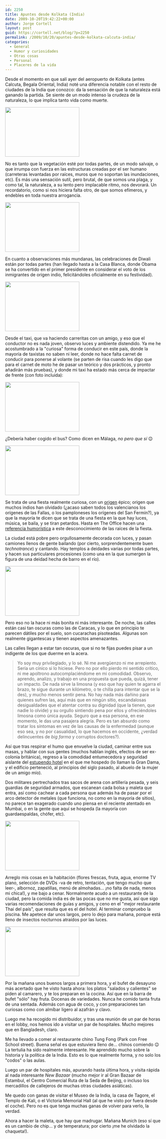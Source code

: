 ```yaml
---
id: 2250
title: Apuntes desde Kolkata (India)
date: 2009-10-20T19:42:22+00:00
author: Jorge Cortell
layout: post
guid: https://cortell.net/blog/?p=2250
permalink: /2009/10/20/apuntes-desde-kolkata-calcuta-india/
categories:
  - General
  - Humor y curiosidades
  - Otras cosas
  - Personal
  - Placeres de la vida
---
```

Desde el momento en que salí ayer del aeropuerto de Kolkata (antes Calcuta, Begala Oriental, India) noté una diferencia notable con el resto de ciudades de la India que conozco: da la sensación de que la naturaleza está ganando la partida. Se siente de un modo intenso la crudeza de la naturaleza, lo que implica tanto vida como muerte.

<img class="aligncenter" title="calle de Kolkata" src="https://farm3.static.flickr.com/2517/4029870194_1ebf5a91cb_m.jpg" alt="" width="240" height="160" />

No es tanto que la vegetación esté por todas partes, de un modo salvaje, o que irrumpa con fuerza en las estructuras creadas por el ser humano (carreteras levantadas por raíces, muros que no soportan las inundaciones, etc). Es más una sensación sutil, pero brutal, de que somos una plaga, y como tal, la naturaleza, a su lento pero implacable ritmo, nos devorará. Un recordatorio, como si nos hiciera falta otro, de que somos efímeros, y endebles en toda nuestra arrogancia.

<img class="aligncenter" title="naturaleza en Kolkata" src="https://farm3.static.flickr.com/2724/4029115061_1e07b68c04_m.jpg" alt="" width="240" height="160" />

En cuanto a observaciones más mundanas, las celebraciones de Diwali están por todas partes (han llegado hasta a la Casa Blanca, donde Obama se ha convertido en el primer presidente en considerar el voto de los inmigrantes de origen indio, felicitándoles oficialmente en su festividad).

<img class="aligncenter" title="conductor del taxi" src="https://farm3.static.flickr.com/2663/4029870572_eb85c933b3_m.jpg" alt="" width="240" height="160" />

Desde el taxi, que va haciendo carreritas con un amigo, y eso que el conductor no es nada joven, observo luces y ambiente distendido. Ya me he acostumbrado a la "curiosa" forma de conducir en este país, donde la mayoría de taxistas no saben ni leer, donde no hace falta carnet de conducir para ponerse al volante (se parten de risa cuando les digo que para el carnet de moto he de pasar un teórico y dos prácticos, y pronto añadirán más pruebas), y donde mi taxi ha estado más cerca de impactar de frente (con foto incluida):

<img class="aligncenter" title="cuasi accidente" src="https://farm3.static.flickr.com/2688/4029870720_33a79b135a_m.jpg" alt="" width="240" height="160" />

¿Debería haber cogido el bus? Como dicen en Málaga, _no pero que sí_ 😉

<img class="aligncenter" title="bus Kolkata" src="https://farm4.static.flickr.com/3477/4029870404_ceaff1f7e9_m.jpg" alt="" width="240" height="160" />

Se trata de una fiesta realmente curiosa, con un <a title="https://www.youtube.com/watch?v=rMjbhV3SdOM" href="https://www.youtube.com/watch?v=rMjbhV3SdOM" target="_blank">origen</a> épico; origen que muchos indios han olvidado (¿acaso saben todos los valencianos los orígenes de las Fallas, o los pamploneses los orígenes del San Fermín?), ya que la mayoría te dicen que se trata de una fiesta en la que hay luces, música, se baila, y se tiran petardos. Hasta en The Office hacen una <a title="https://www.spike.com/video/office-dwight/2783723" href="https://www.spike.com/video/office-dwight/2783723" target="_blank">referencia humorística</a> a este desconocimiento de las raíces de la fiesta.

La ciudad está pobre pero orgullosamente decorada con luces, y pasan camiones llenos de gente bailando (por cierto, sorprendentemente buen _technotrance_) y cantando. Hay templos a deidades varias por todas partes, y hacen sus particulares procesiones (como una en la que sumergen la figura de una deidad hecha de barro en el río).

<img class="aligncenter" title="luces Kolkata" src="https://farm3.static.flickr.com/2526/4029871080_91ced827cf_m.jpg" alt="" width="240" height="160" />

Pero eso no la hace ni más bonita ni más interesante. De noche, las calles están casi tan oscuras como las de Caracas, y lo que en principio te parecen dátiles por el suelo, son cucarachas pisoteadas. Algunas son realmente gigantescas y tienen aspectos amenazantes.

Las calles llegan a estar tan oscuras, que si no te fijas puedes pisar a un indigente de los que duerme en la acera.

> Yo soy muy privilegiado, y lo sé. Ni me avergüenzo ni me arrepiento. Sería un cínico si lo hiciese. Pero no por ello pierdo mi sentido crítico, ni me apoltrono autocomplaciéndome en mi comodidad. Observo, aprendo, analizo, y trabajo en una propuesta que pueda, quizá, tener un impacto. De nada sirve la limosna (y eso que hay quien te agarra el brazo, te sigue durante un kilómetro, o te chilla para intentar que se la des), y mucho menos sentir pena. No hay nada más dañino para quienes sufren las, aquí más que en ningún sitio, escandalosas desigualdades que el atentar contra su dignidad (que la tienen, que nadie lo olvide) y su orgullo sintiendo pena por ellos y ofreciéndoles limosna como única ayuda. Seguro que a esa persona, en ese momento, le das una pasajera alegría. Pero es tan absurdo como tratar los síntomas en vez de las causas de la enfermedad (aunque eso sea, y no por casualidad, lo que hacemos en occidente, ¿verdad delincuentes de _big farma_ y corruptos doctores?).

Así que tras respirar el humo que envuelve la ciudad, caminar entre sus masas, y hablar con sus gentes (muchos hablan inglés, efectos de ser ex-colonia británica), regreso a la comodidad entumecedora y seguridad aislante del <a title="https://www.oberoikolkata.com" href="https://www.oberoikolkata.com" target="_blank">estupendo hotel</a> en el que me hospedo (lo llaman la Gran Dama, y el edificio perteneció, al principios del siglo pasado, al abuelo de la mujer de un amigo mío).

Dos militares pertrechados tras sacos de arena con artillería pesada, y seis guardias de seguridad armados, que escanean cada bolsa y maleta que entra, así como cachear a cada persona que además ha de pasar por el arco detector de metales (que funciona, no como en la mayoría de sitios), no parece tan exagerado cuando uno piensa en el reciente atentado en Mumbai, o en la gente que aquí se hospeda (la mayoría con guardaespaldas, chófer, etc).

<img class="aligncenter" title="Oberoi Grand Kolkatta" src="https://farm3.static.flickr.com/2635/4029871428_322b884565_m.jpg" alt="" width="240" height="160" />

Arreglo mis cosas en la habitación (flores frescas, fruta, agua, enorme TV plano, selección de DVDs -va de retro, tentación, que tengo mucho que leer-, albornoz, zapatillas, menú de almohadas... ¡no falta de nada, menos mi chica!), y me bajo a cenar. Normalmente acudo a un restaurante de la ciudad, pero la comida india es de las pocas que no me gusta, así que sigo varias recomendaciones de guías y amigos, y ceno en el "mejor restaurante Thai del país", que resulta que es el del hotel. Al terminar compruebo la piscina. Me apetece dar unos largos, pero lo dejo para mañana, porque está lleno de insectos nocturnos atraídos por las luces.

<img class="aligncenter" title="piscina Oberoi Grand Kolkatta" src="https://farm3.static.flickr.com/2684/4029116187_10fc2baafa_m.jpg" alt="" width="240" height="160" />

Por la mañana unos buenos largos a primera hora, y el bufet de desayuno más acertado que he visto hasta ahora: los platos "salados y calientes" se piden al camarero, y te los preparan en la cocina. Así que en la barra de bufet "sólo" hay fruta. Docenas de variedades. Nunca he comido tanta fruta de una sentada. Además con agua de coco, y con preparaciones tan curiosas como con almíbar ligero al azafrán y clavo.

Luego me ha recogido mi distribuidor, y tras una reunión de un par de horas en el lobby, nos hemos ido a visitar un par de hospitales. Mucho mejores que en Bangladesh, claro.

Me ha llevado a comer al restaurante chino Tung Fong (Park con Free School street). Buena señal es que estuviera lleno de... chinos comiendo 😉 La tertulia ha sido realmente interesante. He aprendido mucho sobre la historia y la política de la India. Esto es lo que realmente forma, y no solo los "codos" o las aulas.

Luego un par de hospitales más, apurando hasta última hora, y visita rápida al nada interesante _New Bazaar_ (mucho mejor ir al Gran Bazaar de Estambul, el Centro Comercial Ruta de la Seda de Beijing, o incluso los mercadillos de callejeros de muchas otras ciudades asiáticas).

Me quedo con ganas de visitar el Museo de la India, la casa de Tagore, el Templo de Kali, o el Victoria Memorial Hall (al que he visto por fuera desde el coche). Pero no es que tenga muchas ganas de volver para verlo, la verdad.

Ahora a hacer la maleta, que hay que madrugar. Mañana Munich (eso sí que es un cambio de chip... y de temperatura; por cierto ¡me he olvidado la chaqueta!).